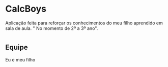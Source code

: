 # CalcBoys
Aplicação feita para reforçar os conhecimentos do meu filho aprendido em sala de aula.
" No momento de 2º a 3º ano".

# 


## Equipe
Eu e meu filho
#